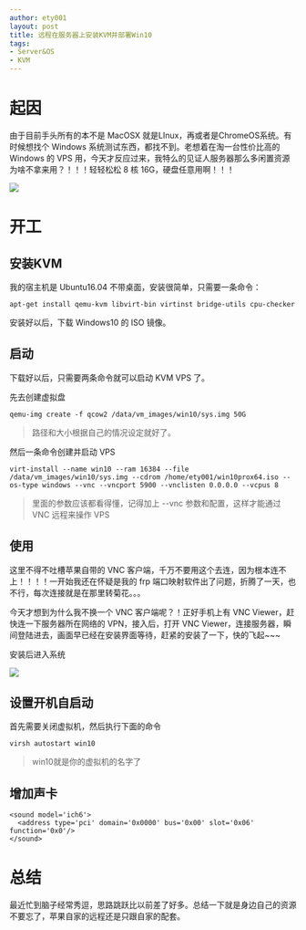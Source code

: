 ```yaml
---
author: ety001
layout: post
title: 远程在服务器上安装KVM并部署Win10
tags:
- Server&OS
- KVM
---
```


# 起因

由于目前手头所有的本不是 MacOSX 就是LInux，再或者是ChromeOS系统。有时候想找个 Windows 系统测试东西，都找不到。老想着在淘一台性价比高的 Windows 的 VPS 用，今天才反应过来，我特么的见证人服务器那么多闲置资源为啥不拿来用？！！！轻轻松松 8 核 16G，硬盘任意用啊！！！

![](/upload/20190402/S9esaVBwDZwyuPaRvcdD9bcn5H5vIA10T61BVWbW.png)

# 开工

## 安装KVM

我的宿主机是 Ubuntu16.04 不带桌面，安装很简单，只需要一条命令：

```
apt-get install qemu-kvm libvirt-bin virtinst bridge-utils cpu-checker
```

安装好以后，下载 Windows10 的 ISO 镜像。

## 启动

下载好以后，只需要两条命令就可以启动 KVM VPS 了。

先去创建虚拟盘

```
qemu-img create -f qcow2 /data/vm_images/win10/sys.img 50G
```

> 路径和大小根据自己的情况设定就好了。

然后一条命令创建并启动 VPS

```
virt-install --name win10 --ram 16384 --file /data/vm_images/win10/sys.img --cdrom /home/ety001/win10prox64.iso --os-type windows --vnc --vncport 5900 --vnclisten 0.0.0.0 --vcpus 8
```

> 里面的参数应该都看得懂，记得加上 --vnc 参数和配置，这样才能通过 VNC 远程来操作 VPS

## 使用

这里不得不吐槽苹果自带的 VNC 客户端，千万不要用这个去连，因为根本连不上！！！！一开始我还在怀疑是我的 frp 端口映射软件出了问题，折腾了一天，也不行，每次连接就是在那里转菊花。。。

今天才想到为什么我不换一个 VNC 客户端呢？！正好手机上有 VNC Viewer，赶快连一下服务器所在网络的 VPN，接入后，打开 VNC Viewer，连接服务器，瞬间登陆进去，画面早已经在安装界面等待，赶紧的安装了一下，快的飞起~~~

安装后进入系统

![](/upload/20190402/CwgXrD4uNynelJeJ78c3XCP1QPvl6dm1WycryGGZ.png)

## 设置开机自启动

首先需要关闭虚拟机，然后执行下面的命令

```
virsh autostart win10
```
> win10就是你的虚拟机的名字了

## 增加声卡

```
<sound model='ich6'>
  <address type='pci' domain='0x0000' bus='0x00' slot='0x06' function='0x0'/>
</sound>
```

# 总结

最近忙到脑子经常秀逗，思路跳跃比以前差了好多。总结一下就是身边自己的资源不要忘了，苹果自家的远程还是只跟自家的配套。
